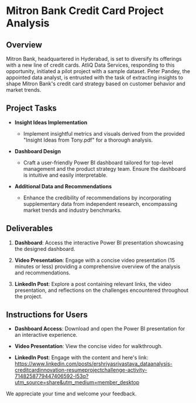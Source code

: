 # Mitron Bank Credit Card Project Analysis

## Overview
Mitron Bank, headquartered in Hyderabad, is set to diversify its offerings with a new line of credit cards. AtliQ Data Services, responding to this opportunity, initiated a pilot project with a sample dataset. Peter Pandey, the appointed data analyst, is entrusted with the task of extracting insights to shape Mitron Bank's credit card strategy based on customer behavior and market trends.

## Project Tasks

* **Insight Ideas Implementation**
  - Implement insightful metrics and visuals derived from the provided "Insight Ideas from Tony.pdf" for a thorough analysis.

* **Dashboard Design**
  - Craft a user-friendly Power BI dashboard tailored for top-level management and the product strategy team. Ensure the dashboard is intuitive and easily interpretable.

* **Additional Data and Recommendations**
  - Enhance the credibility of recommendations by incorporating supplementary data from independent research, encompassing market trends and industry benchmarks.

## Deliverables

1. **Dashboard**: Access the interactive Power BI presentation showcasing the designed dashboard.

2. **Video Presentation**: Engage with a concise video presentation (15 minutes or less) providing a comprehensive overview of the analysis and recommendations.

3. **LinkedIn Post**: Explore a post containing relevant links, the video presentation, and reflections on the challenges encountered throughout the project.

## Instructions for Users

- **Dashboard Access**: Download and open the Power BI presentation for an interactive experience.
  
- **Video Presentation**: View the concise video for walkthrough.

- **LinkedIn Post**: Engage with the content and here's link: https://www.linkedin.com/posts/ershriyasrivastava_dataanalysis-creditcardinnovation-resumeprojectchallenge-activity-7148258779447406592-l53q?utm_source=share&utm_medium=member_desktop

We appreciate your time and welcome your feedback.

